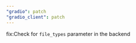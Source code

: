```yaml
---
"gradio": patch
"gradio_client": patch
---
```


fix:Check for `file_types` parameter in the backend
